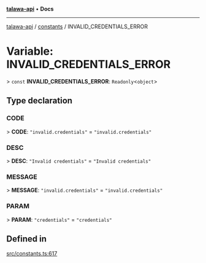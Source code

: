 [**talawa-api**](../../README.md) • **Docs**

***

[talawa-api](../../modules.md) / [constants](../README.md) / INVALID\_CREDENTIALS\_ERROR

# Variable: INVALID\_CREDENTIALS\_ERROR

\> `const` **INVALID\_CREDENTIALS\_ERROR**: `Readonly`\<`object`\>

## Type declaration

### CODE

\> **CODE**: `"invalid.credentials"` = `"invalid.credentials"`

### DESC

\> **DESC**: `"Invalid credentials"` = `"Invalid credentials"`

### MESSAGE

\> **MESSAGE**: `"invalid.credentials"` = `"invalid.credentials"`

### PARAM

\> **PARAM**: `"credentials"` = `"credentials"`

## Defined in

[src/constants.ts:617](https://github.com/PalisadoesFoundation/talawa-api/blob/f1c816bca43cc03a8c1bd303394e2550a50db017/src/constants.ts#L617)
